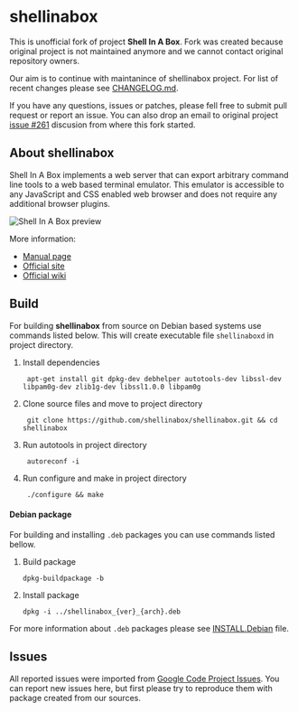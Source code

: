 
shellinabox
===========

This is unofficial fork of project **Shell In A Box**. Fork was created because
original project is not maintained anymore and we cannot contact original
repository owners.

Our aim is to continue with maintanince of shellinabox project. For list of
recent changes please see [CHANGELOG.md](/CHANGELOG.md).

If you have any questions, issues or patches, please fell free to submit pull
request or report an issue. You can also drop an email to original project
[issue #261](https://code.google.com/p/shellinabox/issues/detail?id=261) discusion
from where this fork started.


About shellinabox
-----------------

Shell In A Box implements a web server that can export arbitrary command line
tools to a web based terminal emulator. This emulator is accessible to any
JavaScript and CSS enabled web browser and does not require any additional
browser plugins.

![Shell In A Box preview](/misc/preview.png?raw=true)

More information:

* [Manual page](https://github.com/shellinabox/shellinabox/wiki/shellinaboxd_man)
* [Official site](https://code.google.com/p/shellinabox)
* [Official wiki](https://code.google.com/p/shellinabox/wiki/shellinaboxd_man)


Build
-----------------

For building **shellinabox** from source on Debian based systems use commands listed
below. This will create executable file `shellinaboxd` in project directory.

1. Install dependencies

   ```
    apt-get install git dpkg-dev debhelper autotools-dev libssl-dev libpam0g-dev zlib1g-dev libssl1.0.0 libpam0g
   ```

2. Clone source files and move to project directory

   ```
    git clone https://github.com/shellinabox/shellinabox.git && cd shellinabox
   ```

3. Run autotools in project directory

   ```
    autoreconf -i
   ```

4. Run configure and make in project directory

   ```
    ./configure && make
   ```

#### Debian package

For building and installing `.deb` packages you can use commands listed bellow.

1. Build package

    ```
    dpkg-buildpackage -b
    ```

2. Install package

    ```
    dpkg -i ../shellinabox_{ver}_{arch}.deb
    ```

For more information about `.deb` packages please see [INSTALL.Debian](/INSTALL.Debian) file.

Issues
-----------------

All reported issues were imported from [Google Code Project Issues](https://code.google.com/p/shellinabox/issues/list).
You can report new issues here, but first please try to reproduce them with package
created from our sources.


